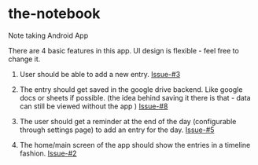 # the-notebook
Note taking Android App

There are 4 basic features in this app. UI design is flexible - feel free to change it.

1. User should be able to add a new entry.
   [Issue-#3](https://github.com/roideuniverse/the-notebook/issues/3)

2. The entry should get saved in the google drive backend.
   Like google docs or sheets if possible.
   (the idea behind saving it there is that - data can still be viewed without the app )
   [Issue-#8](https://github.com/roideuniverse/the-notebook/issues/8)

3. The user should get a reminder at the end of the day (configurable through settings page)
   to add an entry for the day.
   [Issue-#5](https://github.com/roideuniverse/the-notebook/issues/5)

4. The home/main screen of the app should show the entries in a timeline fashion.
   [Issue-#2](https://github.com/roideuniverse/the-notebook/issues/2)
